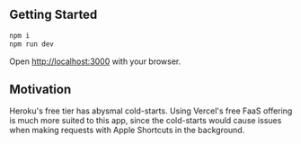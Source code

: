 ## Getting Started

```bash
npm i
npm run dev
```

Open [http://localhost:3000](http://localhost:3000) with your browser.

## Motivation

Heroku's free tier has abysmal cold-starts. Using Vercel's free FaaS offering is much more suited to this app, since the cold-starts would cause issues when making requests with Apple Shortcuts in the background.
